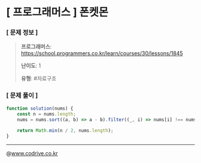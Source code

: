 # [ 프로그래머스 ] 폰켓몬

### [ 문제 정보 ]
> **프로그래머스**: https://school.programmers.co.kr/learn/courses/30/lessons/1845
> 
> **난이도**: 1
>
> **유형**: #자료구조


### [ 문제 풀이 ]
```JavaScript
function solution(nums) {
    const n = nums.length;
    nums = nums.sort((a, b) => a - b).filter((_, i) => nums[i] !== nums[i + 1]);
    
    return Math.min(n / 2, nums.length);
}
```


---
@www.codrive.co.kr
